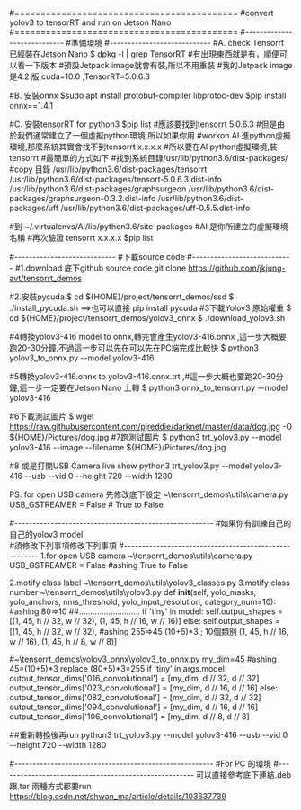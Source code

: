 #===========================================
#convert yolov3 to tensorRT and run on Jetson Nano
#===========================================
#----------------------------
#準備環境
#----------------------------
#A. check Tensorrt 已經裝在Jetson Nano
$ dpkg -l | grep TensorRT
#有出現東西就是有，順便可以看一下版本
#預設Jetpack image就會有裝,所以不用重裝
#我的Jetpack image 是4.2 版,cuda=10.0 ,TensorRT=5.0.6.3

#B. 安裝onnx
$sudo apt install protobuf-compiler libprotoc-dev
$pip install onnx==1.4.1

#C. 安裝tensorRT for python3
$pip list 
#應該要找到tensorrt  5.0.6.3
#但是由於我們通常建立了一個虛擬python環境.所以如果你用
#workon AI 進python虛擬環境,那麼系統其實會找不到tensorrt x.x.x.x
#所以要在AI python虛擬環境,裝tensorrt
#最簡單的方式如下
#找到系統目錄/usr/lib/python3.6/dist-packages/
#copy  目錄 
/usr/lib/python3.6/dist-packages/tensorrt
/usr/lib/python3.6/dist-packages/tensort-5.0.6.3.dist-info
/usr/lib/python3.6/dist-packages/graphsurgeon
/usr/lib/python3.6/dist-packages/graphsurgeon-0.3.2.dist-info
/usr/lib/python3.6/dist-packages/uff
/usr/lib/python3.6/dist-packages/uff-0.5.5.dist-info
 
#到  ~/.virtualenvs/AI/lib/python3.6/site-packages
#AI  是你所建立的虛擬環境名稱
#再次驗證 tensorrt x.x.x.x
$pip list 

#----------------------------
#下載source code
#----------------------------
#1.download 底下github source code
git clone https://github.com/jkjung-avt/tensorrt_demos

#2.安裝pycuda
$ cd ${HOME}/project/tensorrt_demos/ssd
$ ./install_pycuda.sh
==>也可以直接 pip install pycuda
#3下載Yolov3 原始權重
$ cd ${HOME}/project/tensorrt_demos/yolov3_onnx
$ ./download_yolov3.sh

#4轉換yolov3-416 model to onnx,轉完會產生yolov3-416.onnx ,這一步大概要跑20-30分鐘,不過這一步可以先在可以先在PC端完成比較快
$ python3 yolov3_to_onnx.py --model yolov3-416

#5轉換yolov3-416.onnx to yolov3-416.onnx.trt ,#這一步大概也要跑20-30分鐘,這一步一定要在Jetson Nano 上轉
$ python3 onnx_to_tensorrt.py --model yolov3-416

#6下載測試圖片
$ wget https://raw.githubusercontent.com/pjreddie/darknet/master/data/dog.jpg -O ${HOME}/Pictures/dog.jpg
#7跑測試圖片
$ python3 trt_yolov3.py --model yolov3-416 --image --filename ${HOME}/Pictures/dog.jpg

#8 或是打開USB Camera live show
python3 trt_yolov3.py --model yolov3-416 --usb --vid 0 --height 720 --width 1280

PS. for  open  USB  camera 先修改底下設定
~\tensorrt_demos\utils\camera.py
USB_GSTREAMER = False		# True to False 


#-------------------------------------------------------
#如果你有訓練自己的自己的yolov3 model  
#須修改下列事項修改下列事項
#------------------------------------------------------
1.for  open USB camera
~\tensorrt_demos\utils\camera.py
USB_GSTREAMER = False		#ashing True to False 

2.motify class label
~\tensorrt_demos\utils\yolov3_classes.py
3.motify class number
~\tensorrt_demos\utils\yolov3.py
    def __init__(self,
                 yolo_masks,
                 yolo_anchors,
                 nms_threshold,
                 yolo_input_resolution,
                 category_num=10):		#ashing 80=>10
				 ##...........................
	        if 'tiny' in model:
            self.output_shapes = [(1, 45, h // 32, w // 32),
                                  (1, 45, h // 16, w // 16)]
        else:
            self.output_shapes = [(1, 45, h // 32, w // 32),		#ashing 255=>45  (10+5)*3 ; 10個類別
                                  (1, 45, h // 16, w // 16),
                                  (1, 45, h //  8, w //  8)]			 


#~\tensorrt_demos\yolov3_onnx\yolov3_to_onnx.py
	my_dim=45		#ashing	 45=(10+5)*3   replace	 (80+5)*3=255
	if 'tiny' in args.model:
		output_tensor_dims['016_convolutional'] = [my_dim, d // 32, d // 32]
		output_tensor_dims['023_convolutional'] = [my_dim, d // 16, d // 16]
	else:
		output_tensor_dims['082_convolutional'] = [my_dim, d // 32, d // 32]
		output_tensor_dims['094_convolutional'] = [my_dim, d // 16, d // 16]
		output_tensor_dims['106_convolutional'] = [my_dim, d //	 8, d //  8]

##重新轉換後再run 
python3 trt_yolov3.py --model yolov3-416 --usb --vid 0 --height 720 --width 1280


#-------------------------------------------------------
#For PC 的環境
#------------------------------------------------------
可以直接參考底下連結.deb 跟.tar 兩種方式都要run
https://blog.csdn.net/shwan_ma/article/details/103637739


